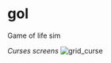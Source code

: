 gol
===

Game of life sim

*Curses screens*
![grid_curse](https://raw.github.com/cpelley/gol/master/gol.png)
